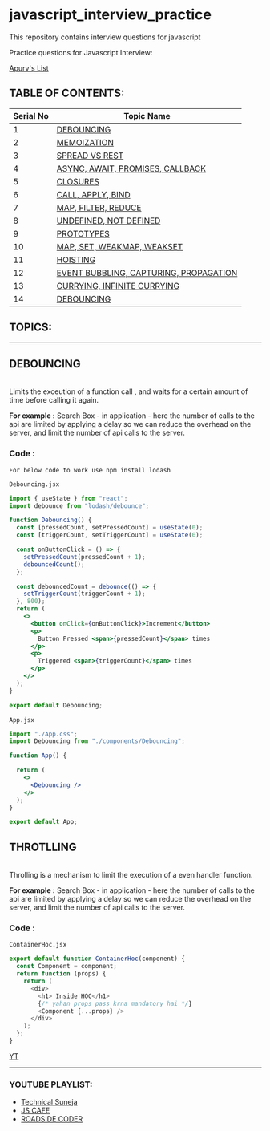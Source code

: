 # javascript_interview_practice
This repository contains interview questions for javascript


Practice questions for Javascript Interview:

[Apurv's List](https://ak-javascript-slides.netlify.app/#0)

## TABLE OF CONTENTS: 

| Serial No  | Topic Name |
| ------------- | ------------- |
| 1  |[DEBOUNCING](#d)|
| 2  |[MEMOIZATION](#se)|
| 3  |[SPREAD VS REST](#fccc)|
| 4  |[ASYNC, AWAIT, PROMISES, CALLBACK](#sm)|
| 5  |[CLOSURES](#)|
| 6  |[CALL, APPLY, BIND](#fccc)|
| 7  |[MAP, FILTER, REDUCE](#fccc)|
| 8  |[UNDEFINED, NOT DEFINED](#fccc)|
| 9  |[PROTOTYPES](#fccc)|
| 10  |[MAP, SET, WEAKMAP, WEAKSET](#fccc)|
| 11  |[HOISTING](#fccc)|
| 12  |[EVENT BUBBLING, CAPTURING, PROPAGATION](#fccc)|
| 13  |[CURRYING, INFINITE CURRYING](#fccc)|
| 14  |[DEBOUNCING](#fccc)|




## TOPICS:
---

<a name="d"></a><h2>DEBOUNCING</h2>
---

<br>
Limits the exceution of a function call , and waits for a certain amount of time before calling it again.
  
<b>For example :</b> Search Box - in application - here the number of calls to the api are limited by applying a delay so we can reduce the overhead on the server, and limit the number of api calls  to the server. 

### Code :
```
For below code to work use npm install lodash
```

```Debouncing.jsx```
```jsx
import { useState } from "react";
import debounce from "lodash/debounce";

function Debouncing() {
  const [pressedCount, setPressedCount] = useState(0);
  const [triggerCount, setTriggerCount] = useState(0);

  const onButtonClick = () => {
    setPressedCount(pressedCount + 1);
    debouncedCount();
  };

  const debouncedCount = debounce(() => {
    setTriggerCount(triggerCount + 1);
  }, 800);
  return (
    <>
      <button onClick={onButtonClick}>Increment</button>
      <p>
        Button Pressed <span>{pressedCount}</span> times
      </p>
      <p>
        Triggered <span>{triggerCount}</span> times
      </p>
    </>
  );
}

export default Debouncing;

```
```
App.jsx
```
```jsx
import "./App.css";
import Debouncing from "./components/Debouncing";

function App() {

  return (
    <>
      <Debouncing />
    </>
  );
}

export default App;

```


<a name="T"></a><h2>THROTLLING</h2>
---

<br>
Throlling is a mechanism to limit the execution of a even handler function.
  
<b>For example :</b> Search Box - in application - here the number of calls to the api are limited by applying a delay so we can reduce the overhead on the server, and limit the number of api calls  to the server. 

### Code :


```ContainerHoc.jsx```
```javascript
export default function ContainerHoc(component) {
  const Component = component;
  return function (props) {
    return (
      <div>
        <h1> Inside HOC</h1>
        {/* yahan props pass krna mandatory hai */}
        <Component {...props} />
      </div>
    );
  };
}
```

 [YT](https://www.youtube.com/watch?v=o22KRrxab18&list=PLmcRO0ZwQv4QMslGJQg7N8AzaHkC5pJ4t&index=28) 

---




### YOUTUBE PLAYLIST:
* [Technical Suneja](https://www.youtube.com/watch?v=sOZwwL_-cBA&list=PL_HlKez9XCSM0bs8P7LtCTGh4rghAD2im)
* [JS CAFE](https://www.youtube.com/@js_cafe/playlists)
* [ROADSIDE CODER](https://www.youtube.com/watch?v=kCfTEoeQvQw&list=PLKhlp2qtUcSaCVJEt4ogEFs6I41pNnMU5&index=10)
